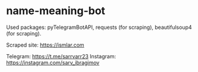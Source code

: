 # name-meaning-bot
Used packages: pyTelegramBotAPI, requests (for scraping), beautifulsoup4 (for scraping). 

Scraped site: https://ismlar.com

Telegram: https://t.me/sarrvarr23
Instagram: https://instagram.com/sarv_ibragimov
